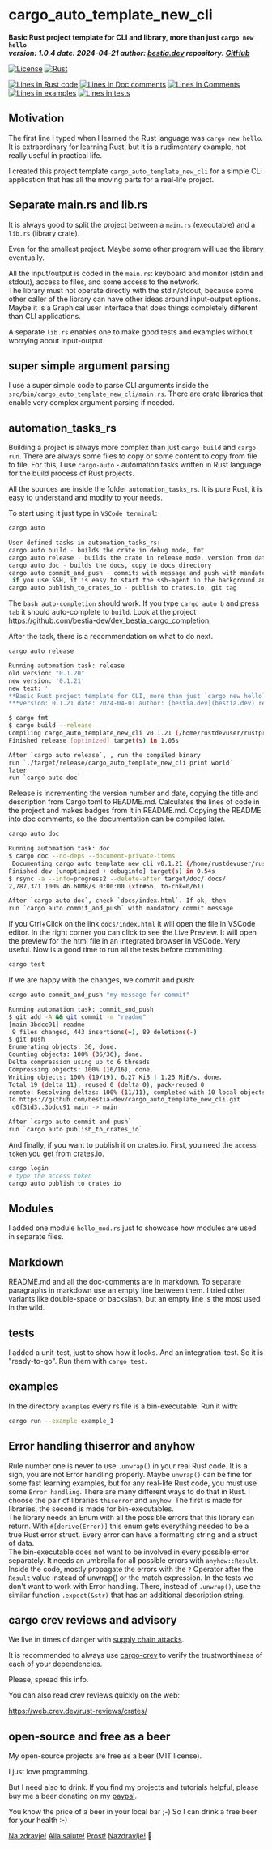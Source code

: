 # cargo_auto_template_new_cli

[//]: # (auto_cargo_toml_to_md start)

**Basic Rust project template for CLI and library, more than just `cargo new hello`**  
***version: 1.0.4 date: 2024-04-21 author: [bestia.dev](https://bestia.dev) repository: [GitHub](https://github.com/bestia-dev/cargo_auto_template_new_cli)***  

[//]: # (auto_cargo_toml_to_md end)

 [![License](https://img.shields.io/badge/license-MIT-blue.svg)](https://github.com/bestia-dev/cargo_auto_template_new_cli/blob/main/LICENSE)
 [![Rust](https://github.com/bestia-dev/cargo_auto_template_new_cli/workflows/RustAction/badge.svg)](https://github.com/bestia-dev/cargo_auto_template_new_cli/)

[//]: # (auto_lines_of_code start)
[![Lines in Rust code](https://img.shields.io/badge/Lines_in_Rust-89-green.svg)](https://github.com/bestia-dev/cargo-auto/)
[![Lines in Doc comments](https://img.shields.io/badge/Lines_in_Doc_comments-13-blue.svg)](https://github.com/bestia-dev/cargo-auto/)
[![Lines in Comments](https://img.shields.io/badge/Lines_in_comments-36-purple.svg)](https://github.com/bestia-dev/cargo-auto/)
[![Lines in examples](https://img.shields.io/badge/Lines_in_examples-19-yellow.svg)](https://github.com/bestia-dev/cargo-auto/)
[![Lines in tests](https://img.shields.io/badge/Lines_in_tests-30-orange.svg)](https://github.com/bestia-dev/cargo-auto/)

[//]: # (auto_lines_of_code end)

## Motivation

The first line I typed when I learned the Rust language was `cargo new hello`. It is extraordinary for learning Rust, but it is a rudimentary example, not really useful in practical life.

I created this project template `cargo_auto_template_new_cli` for a simple CLI application that has all the moving parts for a real-life project.

## Separate main.rs and lib.rs

It is always good to split the project between a `main.rs` (executable) and a `lib.rs` (library crate).

Even for the smallest project. Maybe some other program will use the library eventually.

All the input/output is coded in the `main.rs`: keyboard and monitor (stdin and stdout), access to files, and some access to the network.  
The library must not operate directly with the stdin/stdout, because some other caller of the library can have other ideas around input-output options. Maybe it is a Graphical user interface that does things completely different than CLI applications.

A separate `lib.rs` enables one to make good tests and examples without worrying about input-output.

## super simple argument parsing

I use a super simple code to parse CLI arguments inside the `src/bin/cargo_auto_template_new_cli/main.rs`. There are crate libraries that enable very complex argument parsing if needed.

## automation_tasks_rs

Building a project is always more complex than just `cargo build` and `cargo run`. There are always some files to copy or some content to copy from file to file. For this, I use `cargo-auto` - automation tasks written in Rust language for the build process of Rust projects.

All the sources are inside the folder `automation_tasks_rs`. It is pure Rust, it is easy to understand and modify to your needs.

To start using it just type in `VSCode terminal`:

```bash
cargo auto
```

```bash
User defined tasks in automation_tasks_rs:
cargo auto build - builds the crate in debug mode, fmt
cargo auto release - builds the crate in release mode, version from date, fmt, strip
cargo auto doc - builds the docs, copy to docs directory
cargo auto commit_and_push - commits with message and push with mandatory message
 if you use SSH, it is easy to start the ssh-agent in the background and ssh-add your credentials for git
cargo auto publish_to_crates_io - publish to crates.io, git tag
```

The `bash auto-completion` should work. If you type `cargo auto b` and press `tab` it should auto-complete to `build`. Look at the project <https://github.com/bestia-dev/dev_bestia_cargo_completion>.

After the task, there is a recommendation on what to do next.

```bash
cargo auto release
```

```bash
Running automation task: release
old version: "0.1.20"
new version: '0.1.21'
new text: '
**Basic Rust project template for CLI, more than just `cargo new hello`**
***version: 0.1.21 date: 2024-04-01 author: [bestia.dev](bestia.dev) repository: [GitHub](https://github.com/bestia-dev/cargo_auto_template_new_cli)***'

$ cargo fmt
$ cargo build --release
Compiling cargo_auto_template_new_cli v0.1.21 (/home/rustdevuser/rustprojects/cargo_auto_template_new_cli)
Finished release [optimized] target(s) in 1.05s

After `cargo auto release`, , run the compiled binary
run `./target/release/cargo_auto_template_new_cli print world`
later
run `cargo auto doc`

```

Release is incrementing the version number and date, copying the title and description from Cargo.toml to README.md. Calculates the lines of code in the project and makes badges from it in README.md. Copying the README into doc comments, so the documentation can be compiled later.

```bash
cargo auto doc
```

```bash
Running automation task: doc
$ cargo doc --no-deps --document-private-items
 Documenting cargo_auto_template_new_cli v0.1.21 (/home/rustdevuser/rustprojects/cargo_auto_template_new_cli)
Finished dev [unoptimized + debuginfo] target(s) in 0.54s
$ rsync -a --info=progress2 --delete-after target/doc/ docs/
2,787,371 100% 46.60MB/s 0:00:00 (xfr#56, to-chk=0/61) 

After `cargo auto doc`, check `docs/index.html`. If ok, then 
run `cargo auto commit_and_push` with mandatory commit message
```

If you Ctrl+Click on the link `docs/index.html` it will open the file in VSCode editor. In the right corner you can click to see the Live Preview. It will open the preview for the html file in an integrated browser in VSCode. Very useful.
Now is a good time to run all the tests before committing.

```bash
cargo test
```

If we are happy with the changes, we commit and push:

```bash
cargo auto commit_and_push "my message for commit"
```

```bash
Running automation task: commit_and_push
$ git add -A && git commit -m "readme"
[main 3bdcc91] readme
 9 files changed, 443 insertions(+), 89 deletions(-)
$ git push
Enumerating objects: 36, done.
Counting objects: 100% (36/36), done.
Delta compression using up to 6 threads
Compressing objects: 100% (16/16), done.
Writing objects: 100% (19/19), 6.27 KiB | 1.25 MiB/s, done.
Total 19 (delta 11), reused 0 (delta 0), pack-reused 0
remote: Resolving deltas: 100% (11/11), completed with 10 local objects.
To https://github.com/bestia-dev/cargo_auto_template_new_cli.git
 d0f31d3..3bdcc91 main -> main

After `cargo auto commit and push`
run `cargo auto publish_to_crates_io`
```

And finally, if you want to publish it on crates.io. First, you need the `access token` you get from crates.io.

```bash
cargo login
# type the access token
cargo auto publish_to_crates_io
```

## Modules

I added one module `hello_mod.rs` just to showcase how modules are used in separate files.

## Markdown

README.md and all the doc-comments are in markdown. To separate paragraphs in markdown use an empty line between them.
I tried other variants like double-space or backslash, but an empty line is the most used in the wild.

## tests

I added a unit-test, just to show how it looks. And an integration-test. So it is "ready-to-go".
Run them with `cargo test`.

## examples

In the directory `examples` every rs file is a bin-executable.
Run it with:

```bash
cargo run --example example_1
```

## Error handling thiserror and anyhow

Rule number one is never to use `.unwrap()` in your real Rust code. It is a sign, you are not Error handling properly.
Maybe `unwrap()` can be fine for some fast learning examples, but for any real-life Rust code, you must use some `Error handling`. There are many different ways to do that in Rust. I choose the pair of libraries `thiserror` and `anyhow`. The first is made for libraries, the second is made for bin-executables.  
The library needs an Enum with all the possible errors that this library can return. With `#[derive(Error)]` this enum gets everything needed to be a true Rust error struct. Every error can have a formatting string and a struct of data.  
The bin-executable does not want to be involved in every possible error separately. It needs an umbrella for all possible errors with `anyhow::Result`.  
Inside the code, mostly propagate the errors with the `?` Operator after the `Result` value instead of unwrap() or the match expression.
In the tests we don't want to work with Error handling. There, instead of `.unwrap()`, use the similar function `.expect(&str)` that has an additional description string.

## cargo crev reviews and advisory

We live in times of danger with [supply chain attacks](https://en.wikipedia.org/wiki/Supply_chain_attack).

It is recommended to always use [cargo-crev](https://github.com/crev-dev/cargo-crev) to verify the trustworthiness of each of your dependencies.

Please, spread this info.

You can also read crev reviews quickly on the web:

<https://web.crev.dev/rust-reviews/crates/>

## open-source and free as a beer

My open-source projects are free as a beer (MIT license).

I just love programming.

But I need also to drink. If you find my projects and tutorials helpful, please buy me a beer donating on my [paypal](https://paypal.me/LucianoBestia).

You know the price of a beer in your local bar ;-) So I can drink a free beer for your health :-)

[Na zdravje!](https://translate.google.com/?hl=en&sl=sl&tl=en&text=Na%20zdravje&op=translate) [Alla salute!](https://dictionary.cambridge.org/dictionary/italian-english/alla-salute) [Prost!](https://dictionary.cambridge.org/dictionary/german-english/prost) [Nazdravlje!](https://matadornetwork.com/nights/how-to-say-cheers-in-50-languages/) 🍻
